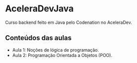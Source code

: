 # AceleraDevJava
Curso backend feito em Java pelo Codenation no AceleraDev.

## Conteúdos das aulas

- Aula 1: Noções de lógica de programação.
- Aula 2: Programação Orientada a Objetos (POO).

